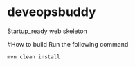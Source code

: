 # deveopsbuddy
Startup_ready web skeleton

#How to build
Run the following command
```
mvn clean install




